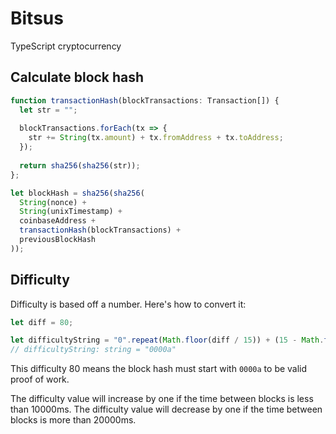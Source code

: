 # Bitsus

TypeScript cryptocurrency

## Calculate block hash

```js
function transactionHash(blockTransactions: Transaction[]) {
  let str = "";
  
  blockTransactions.forEach(tx => {
    str += String(tx.amount) + tx.fromAddress + tx.toAddress;
  });
  
  return sha256(sha256(str));
};

let blockHash = sha256(sha256(
  String(nonce) + 
  String(unixTimestamp) + 
  coinbaseAddress + 
  transactionHash(blockTransactions) + 
  previousBlockHash
));
```

## Difficulty

Difficulty is based off a number. Here's how to convert it:

```js
let diff = 80;

let difficultyString = "0".repeat(Math.floor(diff / 15)) + (15 - Math.floor(diff % 15)).toString(16);
// difficultyString: string = "0000a"
```

This difficulty 80 means the block hash must start with `0000a` to be valid proof of work.

The difficulty value will increase by one if the time between blocks is less than 10000ms.
The difficulty value will decrease by one if the time between blocks is more than 20000ms.
